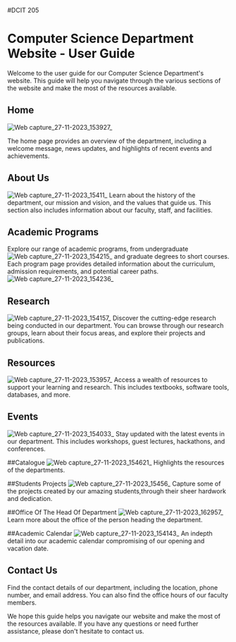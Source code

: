 
#DCIT 205
# Computer Science Department Website - User Guide

Welcome to the user guide for our Computer Science Department's website. This guide will help you navigate through the various sections of the website and make the most of the resources available.

## Home
![Web capture_27-11-2023_153927_](https://github.com/Daquiver1/DCIT_205_IA/assets/148434566/e3e58c3e-b149-409e-a024-2f05d13336ea)

The home page provides an overview of the department, including a welcome message, news updates, and highlights of recent events and achievements.

## About Us
![Web capture_27-11-2023_15411_](https://github.com/Daquiver1/DCIT_205_IA/assets/148434566/fdf62aa2-c323-4e3b-bcbe-778fe1e880cd)
Learn about the history of the department, our mission and vision, and the values that guide us. This section also includes information about our faculty, staff, and facilities.

## Academic Programs
Explore our range of academic programs, from undergraduate 
![Web capture_27-11-2023_154215_](https://github.com/Daquiver1/DCIT_205_IA/assets/148434566/8d760393-79e7-4412-8207-836d47d27e14)
and graduate degrees to short courses. Each program page provides detailed information about the curriculum, admission requirements, and potential career paths.
![Web capture_27-11-2023_154236_](https://github.com/Daquiver1/DCIT_205_IA/assets/148434566/5eabf162-a7a8-4141-9445-db5a4f09e358)

## Research
![Web capture_27-11-2023_154157_](https://github.com/Daquiver1/DCIT_205_IA/assets/148434566/b8a8ac48-88a8-428a-825e-aea29fac83dc)
Discover the cutting-edge research being conducted in our department. You can browse through our research groups, learn about their focus areas, and explore their projects and publications.

## Resources
![Web capture_27-11-2023_153957_](https://github.com/Daquiver1/DCIT_205_IA/assets/148434566/5635e76d-59f0-4238-a854-2f23f927e8d7)
Access a wealth of resources to support your learning and research. This includes textbooks, software tools, databases, and more.

## Events
![Web capture_27-11-2023_154033_](https://github.com/Daquiver1/DCIT_205_IA/assets/148434566/9f8f59e9-ad2d-4fda-8401-58cc619d26f9)
Stay updated with the latest events in our department. This includes workshops, guest lectures, hackathons, and conferences.

##Catalogue
![Web capture_27-11-2023_154621_](https://github.com/Daquiver1/DCIT_205_IA/assets/148434566/cbc34f9c-3f66-4996-ac55-ddf1bd8eeca1)
Highlights the resources of the departments.

##Students Projects
![Web capture_27-11-2023_15456_](https://github.com/Daquiver1/DCIT_205_IA/assets/148434566/374dee25-9372-467c-aaab-8baed87ed8f1)
Capture some of the projects created by our amazing students,through their sheer hardwork and dedication.

##Office Of The Head Of Department
![Web capture_27-11-2023_162957_](https://github.com/Daquiver1/DCIT_205_IA/assets/148434566/5d373a0c-9c15-4d05-b1d7-b49bf7bfbe6b)
Learn more about the office of the person heading the department.

##Academic Calendar
![Web capture_27-11-2023_154143_](https://github.com/Daquiver1/DCIT_205_IA/assets/148434566/93a6d160-460b-4463-b58b-b04328c397a5)
An indepth detail into our academic calendar compromising of our opening and vacation date. 


## Contact Us

Find the contact details of our department, including the location, phone number, and email address. You can also find the office hours of our faculty members.

We hope this guide helps you navigate our website and make the most of the resources available. If you have any questions or need further assistance, please don't hesitate to contact us.


